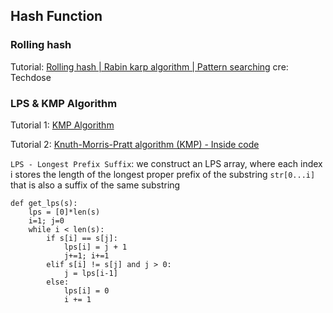 ## Hash Function 

### Rolling hash
Tutorial: [Rolling hash | Rabin karp algorithm | Pattern searching](https://www.youtube.com/watch?v=BQ9E-2umSWc) cre: Techdose

### LPS & KMP Algorithm
Tutorial 1: [KMP Algorithm](https://www.youtube.com/watch?v=7YfmUxxRNwo)

Tutorial 2: [Knuth-Morris-Pratt algorithm (KMP) - Inside code](https://www.youtube.com/watch?v=M9azY7YyMqI)

``LPS - Longest Prefix Suffix``: we construct an LPS array, where each index i stores the length of the longest proper prefix of the substring ``str[0...i]`` that is also a suffix of the same substring  

```
def get_lps(s):
    lps = [0]*len(s)
    i=1; j=0
    while i < len(s):
        if s[i] == s[j]:
            lps[i] = j + 1
            j+=1; i+=1
        elif s[i] != s[j] and j > 0:
            j = lps[i-1]
        else: 
            lps[i] = 0
            i += 1
```